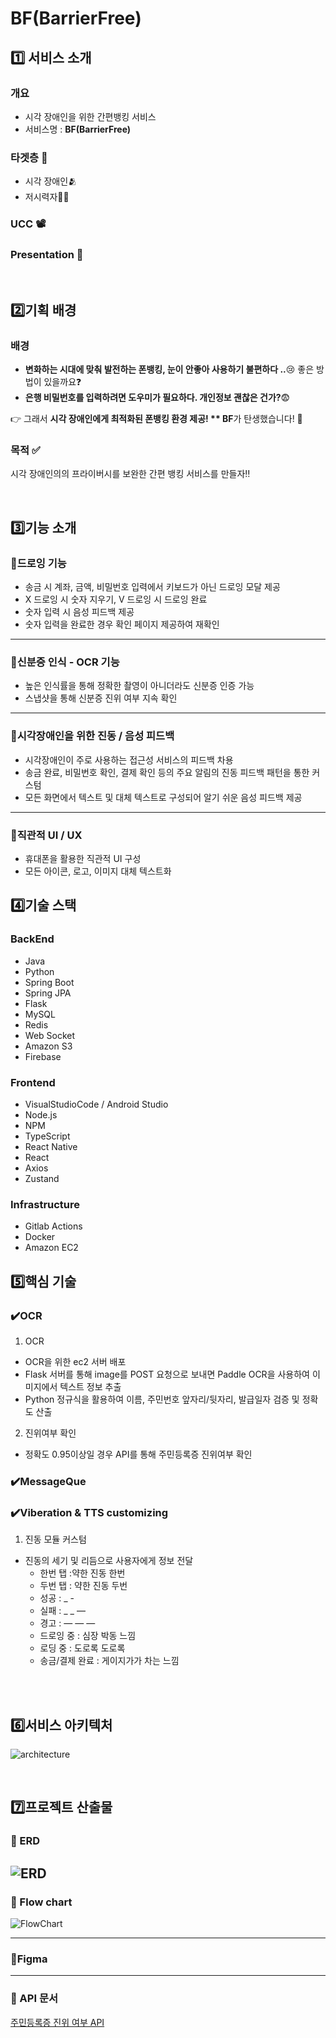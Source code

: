 
# BF(BarrierFree)

## 1️⃣ 서비스 소개

### 개요

- 시각 장애인을 위한 간편뱅킹 서비스 
- 서비스명 : **BF(BarrierFree)**

### 타겟층 🎯

- 시각 장애인🫂
- 저시력자👳🧓

### UCC 📽️


### Presentation 📕


<br>

## 2️⃣기획 배경

### 배경

- **변화하는 시대에 맞춰 발전하는 폰뱅킹, 눈이 안좋아 사용하기 불편하다 ..**😢 좋은 방법이 있을까요❓
- **은행 비밀번호를 입력하려면 도우미가 필요하다. 개인정보 괜찮은 건가?**😨 


👉 그래서 **시각 장애인에게 최적화된 폰뱅킹 환경 제공! ** BF**가 탄생했습니다! 💙

### 목적 ✅

시각 장애인의의 프라이버시를 보완한 간편 뱅킹 서비스를 만들자‼️

<br>

## 3️⃣기능 소개

### 📌드로잉 기능
- 송금 시 계좌, 금액, 비밀번호 입력에서 키보드가 아닌 드로잉 모달 제공
- X 드로잉 시 숫자 지우기, V 드로잉 시 드로잉 완료
- 숫자 입력 시 음성 피드백 제공
- 숫자 입력을 완료한 경우 확인 페이지 제공하여 재확인
---

### 📌신분증 인식 - OCR 기능
- 높은 인식률을 통해 정확한 촬영이 아니더라도 신분증 인증 가능
- 스냅샷을 통해 신분증 진위 여부 지속 확인
---

### 📌시각장애인을 위한 진동 / 음성 피드백
- 시각장애인이 주로 사용하는 접근성 서비스의 피드백 차용
- 송금 완료, 비밀번호 확인, 결제 확인 등의 주요 알림의 진동 피드백 패턴을 통한 커스텀
- 모든 화면에서 텍스트 및 대체 텍스트로 구성되어 알기 쉬운 음성 피드백 제공
---

### 📌직관적 UI / UX
- 휴대폰을 활용한 직관적 UI 구성
- 모든 아이콘, 로고, 이미지 대체 텍스트화 



## 4️⃣기술 스택
### BackEnd
- Java
- Python
- Spring Boot
- Spring JPA
- Flask
- MySQL
- Redis
- Web Socket
- Amazon S3
- Firebase

### Frontend
- VisualStudioCode / Android Studio
- Node.js
- NPM
- TypeScript
- React Native
- React
- Axios
- Zustand

### Infrastructure
- Gitlab Actions
- Docker
- Amazon EC2

## 5️⃣핵심 기술
### ✔️OCR
1. OCR
- OCR을 위한 ec2 서버 배포
- Flask 서버를 통해 image를 POST 요청으로 보내면 Paddle OCR을 사용하여 이미지에서 텍스트 정보 추출
- Python 정규식을 활용하여 이름, 주민번호 앞자리/뒷자리, 발급일자 검증 및 정확도 산출
2. 진위여부 확인
- 정확도 0.95이상일 경우 API를 통해 주민등록증 진위여부 확인

### ✔️MessageQue

### ✔️Viberation & TTS customizing
1. 진동 모듈 커스텀
- 진동의 세기 및 리듬으로 사용자에게 정보 전달
    - 한번 탭 :약한 진동 한번
    - 두번 탭 : 약한 진동 두번
    - 성공 : _ -
    - 실패 : _ _ —
    - 경고 : — — —
    - 드로잉 중 : 심장 박동 느낌
    - 로딩 중 : 도로록 도로록
    - 송금/결제 완료 : 게이지가가 차는 느낌
<br>


<br>

## 6️⃣서비스 아키텍처
![architecture](./images/architecture.png)

<br>

## 7️⃣프로젝트 산출물
### 📌 ERD
![ERD](./images/Blind_fin_ERD.PNG)
---

### 📌 Flow chart
![FlowChart](./images/Flow_chart.png)

---

### 📌Figma


---

### 📌 API 문서
[주민등록증 진위 여부 API](https://apick.app/dev_guide/identi_card1)

